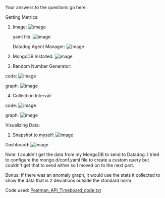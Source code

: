 Your answers to the questions go here.

Getting Metrics:
1. Image: ![image](https://user-images.githubusercontent.com/96433227/146793385-14a81adb-dd83-4e8a-b7a7-a50969077dd5.png)

   yaml file: ![image](https://user-images.githubusercontent.com/96433227/146793490-fb43bdba-c3b0-4453-ac3f-c6aea3445b34.png)
   
   Datadog Agent Manager: ![image](https://user-images.githubusercontent.com/96433227/146793571-7df54eac-2694-4aa0-9975-d67819c354d9.png)
   
2. MongoDB Installed: ![image](https://user-images.githubusercontent.com/96433227/146794365-5a45d99d-86c3-40c0-9239-4faf04831771.png)

3. Random Number Generator:

code: ![image](https://user-images.githubusercontent.com/96433227/146829641-2408964f-0f0c-4c7c-9372-729c2bf50086.png)

graph: ![image](https://user-images.githubusercontent.com/96433227/146827897-3d3ef2a3-5133-4b94-ac8e-c0a0f038ce40.png)

4. Collection Interval:

code: ![image](https://user-images.githubusercontent.com/96433227/146829674-6fe9fc70-8cd2-44da-83bb-b67cb363f2aa.png)

graph: ![image](https://user-images.githubusercontent.com/96433227/146829130-c4684b45-f4fb-455c-89db-1f874195589d.png)

Visualizing Data:
1. Snapshot to myself: ![image](https://user-images.githubusercontent.com/96433227/147123303-44c50a09-2b0d-43d5-936f-76693ca0cef3.png)

Dashboard: ![image](https://user-images.githubusercontent.com/96433227/147124712-a6d9d995-9444-4879-bea4-56a1e87c597f.png)

Note: I couldn't get the data from my MongoDB to send to Datadog. I tried to configure the mongo.d/conf.yaml file to create a custom query but couldn't get that to send either so I moved on to the next part.

Bonus: If there was an anomaly graph, it would use the stats it collected to show the data that is 2 deviations outside the standard norm. 

Code used: [Postman_API_Timeboard_code.txt](https://github.com/bridget-harrod/hiring-engineers/files/7763969/Postman_API_Timeboard_code.txt)


